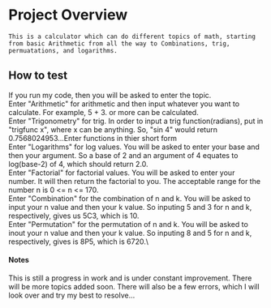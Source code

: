 # Project Overview
    This is a calculator which can do different topics of math, starting from basic Arithmetic from all the way to Combinations, trig, permuatations, and logarithms. 
## How to test
If you run my code, then you will be asked to enter the topic.\
Enter "Arithmetic" for arithmetic and then input whatever you want to calculate. For example, 5 + 3. or more can be calculated.\
Enter "Trigonometry" for trig. In order to input a trig function(radians), put in "trigfunc x", where x can be anything. So, "sin 4" would return 0.7568024953...Enter functions in thier short form\
Enter "Logarithms" for log values. You will be asked to enter your base and then your argument. So a base of 2 and an argument of 4 equates to log(base-2) of 4, which should return 2.0.\
Enter "Factorial" for factorial values. You will be asked to enter your number. It will then return the factorial to you. The acceptable range for the number n is 0 <= n <= 170.\
Enter "Combination" for the combination of n and k. You will be asked to input your n value and then your k value. So inputing 5 and 3 for n and k, respectively, gives us 5C3, which is 10.\
Enter "Permutation" for the permutation of n and k. You will be asked to inout your n value and then your k value. So inputing 8 and 5 for n and k, respectively, gives is 8P5, which is 6720.\
#### Notes
This is still a progress in work and is under constant improvement. There will be more topics added soon. There will also be a few errors, which I will look over and try my best to resolve...
